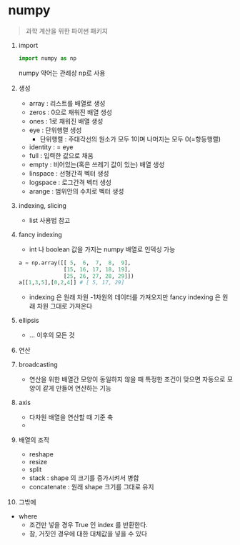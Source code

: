 # numpy

> 과학 계산을 위한 파이썬 패키지



1. import

   ```python
   import numpy as np
   ```

   numpy 약어는 관례상 np로 사용



2. 생성

   - array : 리스트를 배열로 생성
   - zeros : 0으로 채워진 배열 생성
   - ones : 1로 채워진 배열 생성
   - eye : 단위행렬 생성
     - 단위행렬 : 주대각선의 원소가 모두 1이며 나머지는 모두 0(=항등행렬)
   - identity : = eye
   - full : 입력한 값으로 채움
   - empty : 비어있는(혹은 쓰레기 값이 있는) 배열 생성
   - linspace : 선형간격 벡터 생성
   - logspace : 로그간격 벡터 생성
   - arange : 범위안의 수치로 벡터 생성



3. indexing, slicing

   - list 사용법 참고



4. fancy indexing

   - int 나 boolean 값을 가지는 numpy 배열로 인덱싱 가능

   ```python
   a = np.array([[ 5,  6,  7,  8,  9],
                 [15, 16, 17, 18, 19],
                 [25, 26, 27, 28, 29]])
   a[[1,3,5],[0,2,4]] # [ 5, 17, 29]
   ```

   - indexing 은 원래 차원 -1차원의 데이터를 가져오지만 fancy indexing 은 원래 차원 그대로 가져온다



5. ellipsis

   - ... 이후의 모든 것

   

6. 연산



7. broadcasting

   - 연산을 위한 배열간 모양이 동일하지 않을 때 특정한 조건이 맞으면 자동으로 모양이 같게 만들어 연산하는 기능



8. axis

   - 다차원 배열을 연산할 때 기준 축
   - 



9. 배열의 조작

   - reshape
   - resize
   - split
   - stack : shape 의 크기를 증가시켜서 병합
   - concatenate : 원래 shape 크기를 그대로 유지




10. 그밖에

   - where 
      - 조건만 넣을 경우 True 인 index 를 반환한다.
      - 참, 거짓인 경우에 대한 대체값을 넣을 수 있다

